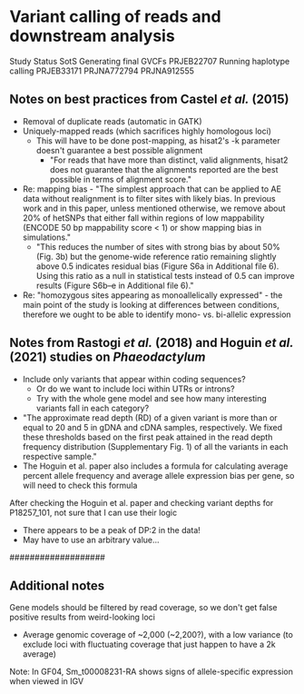 # Variant calling of reads and downstream analysis

Study		Status
SotS		Generating final GVCFs
PRJEB22707	Running haplotype calling
PRJEB33171
PRJNA772794
PRJNA912555


## Notes on best practices from Castel _et al._ (2015)

* Removal of duplicate reads (automatic in GATK)
* Uniquely-mapped reads (which sacrifices highly homologous loci)
  * This will have to be done post-mapping, as hisat2's -k parameter doesn't guarantee a best possible alignment
    * "For reads that have more than <int> distinct, valid alignments, hisat2 does not guarantee that
       the <int> alignments reported are the best possible in terms of alignment score."
* Re: mapping bias - "The simplest approach that can be applied to AE data without realignment is to filter
  sites with likely bias. In previous work and in this paper, unless mentioned otherwise, we remove about 20%
  of hetSNPs that either fall within regions of low mappability (ENCODE 50 bp mappability score < 1) or show
  mapping bias in simulations."
  * "This reduces the number of sites with strong bias by about 50% (Fig. 3b) but the genome-wide reference
     ratio remaining slightly above 0.5 indicates residual bias (Figure S6a in Additional file 6). Using this
     ratio as a null in statistical tests instead of 0.5 can improve results (Figure S6b–e in Additional
     file 6)."
* Re: "homozygous sites appearing as monoallelically expressed" - the main point of the study is looking at
  differences between conditions, therefore we ought to be able to identify mono- vs. bi-allelic expression


## Notes from Rastogi _et al._ (2018) and Hoguin _et al._ (2021) studies on _Phaeodactylum_

* Include only variants that appear within coding sequences?
  * Or do we want to include loci within UTRs or introns?
  * Try with the whole gene model and see how many interesting variants fall in each category?
* "The approximate read depth (RD) of a given variant is more than or equal to 20 and 5 in gDNA and cDNA
   samples, respectively. We fixed these thresholds based on the first peak attained in the read depth
   frequency distribution (Supplementary Fig. 1) of all the variants in each respective sample."
* The Hoguin et al. paper also includes a formula for calculating average percent allele frequency and average
  allele expression bias per gene, so will need to check this formula


After checking the Hoguin et al. paper and checking variant depths for P18257_101, not sure that I can use their logic
* There appears to be a peak of DP:2 in the data!
* May have to use an arbitrary value...



###################

## Additional notes

Gene models should be filtered by read coverage, so we don't get false positive results from weird-looking loci
* Average genomic coverage of ~2,000 (~2,200?), with a low variance (to exclude loci with fluctuating coverage
  that just happen to have a 2k average)


Note: In GF04, Sm_t00008231-RA shows signs of allele-specific expression when viewed in IGV
